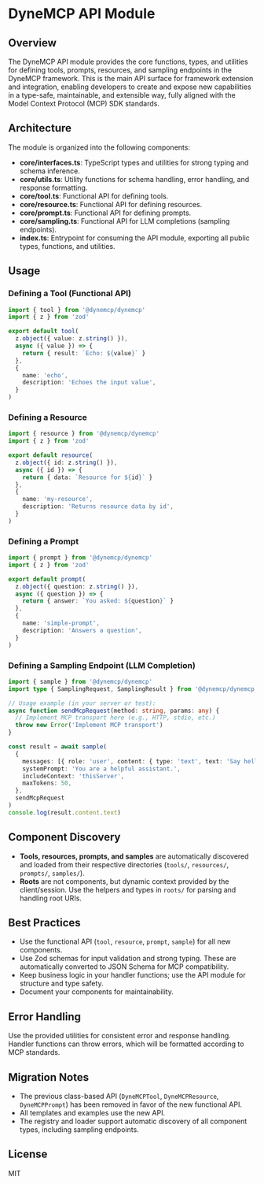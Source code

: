 # DyneMCP API Module

## Overview

The DyneMCP API module provides the core functions, types, and utilities for defining tools, prompts, resources, and sampling endpoints in the DyneMCP framework. This is the main API surface for framework extension and integration, enabling developers to create and expose new capabilities in a type-safe, maintainable, and extensible way, fully aligned with the Model Context Protocol (MCP) SDK standards.

## Architecture

The module is organized into the following components:

- **core/interfaces.ts**: TypeScript types and utilities for strong typing and schema inference.
- **core/utils.ts**: Utility functions for schema handling, error handling, and response formatting.
- **core/tool.ts**: Functional API for defining tools.
- **core/resource.ts**: Functional API for defining resources.
- **core/prompt.ts**: Functional API for defining prompts.
- **core/sampling.ts**: Functional API for LLM completions (sampling endpoints).
- **index.ts**: Entrypoint for consuming the API module, exporting all public types, functions, and utilities.

## Usage

### Defining a Tool (Functional API)

```ts
import { tool } from '@dynemcp/dynemcp'
import { z } from 'zod'

export default tool(
  z.object({ value: z.string() }),
  async ({ value }) => {
    return { result: `Echo: ${value}` }
  },
  {
    name: 'echo',
    description: 'Echoes the input value',
  }
)
```

### Defining a Resource

```ts
import { resource } from '@dynemcp/dynemcp'
import { z } from 'zod'

export default resource(
  z.object({ id: z.string() }),
  async ({ id }) => {
    return { data: `Resource for ${id}` }
  },
  {
    name: 'my-resource',
    description: 'Returns resource data by id',
  }
)
```

### Defining a Prompt

```ts
import { prompt } from '@dynemcp/dynemcp'
import { z } from 'zod'

export default prompt(
  z.object({ question: z.string() }),
  async ({ question }) => {
    return { answer: `You asked: ${question}` }
  },
  {
    name: 'simple-prompt',
    description: 'Answers a question',
  }
)
```

### Defining a Sampling Endpoint (LLM Completion)

```ts
import { sample } from '@dynemcp/dynemcp'
import type { SamplingRequest, SamplingResult } from '@dynemcp/dynemcp'

// Usage example (in your server or test):
async function sendMcpRequest(method: string, params: any) {
  // Implement MCP transport here (e.g., HTTP, stdio, etc.)
  throw new Error('Implement MCP transport')
}

const result = await sample(
  {
    messages: [{ role: 'user', content: { type: 'text', text: 'Say hello!' } }],
    systemPrompt: 'You are a helpful assistant.',
    includeContext: 'thisServer',
    maxTokens: 50,
  },
  sendMcpRequest
)
console.log(result.content.text)
```

## Component Discovery

- **Tools, resources, prompts, and samples** are automatically discovered and loaded from their respective directories (`tools/`, `resources/`, `prompts/`, `samples/`).
- **Roots** are not components, but dynamic context provided by the client/session. Use the helpers and types in `roots/` for parsing and handling root URIs.

## Best Practices

- Use the functional API (`tool`, `resource`, `prompt`, `sample`) for all new components.
- Use Zod schemas for input validation and strong typing. These are automatically converted to JSON Schema for MCP compatibility.
- Keep business logic in your handler functions; use the API module for structure and type safety.
- Document your components for maintainability.

## Error Handling

Use the provided utilities for consistent error and response handling. Handler functions can throw errors, which will be formatted according to MCP standards.

## Migration Notes

- The previous class-based API (`DyneMCPTool`, `DyneMCPResource`, `DyneMCPPrompt`) has been removed in favor of the new functional API.
- All templates and examples use the new API.
- The registry and loader support automatic discovery of all component types, including sampling endpoints.

## License

MIT
